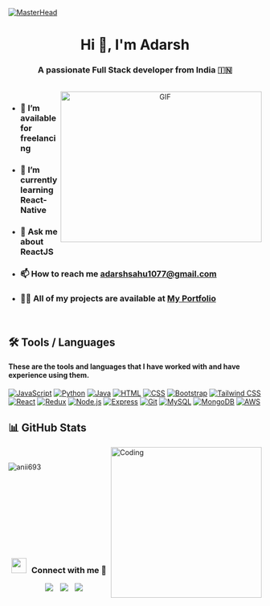 [![MasterHead](https://camo.githubusercontent.com/f28d2388e3258ebcfa03988bcb5de2da4e65a1f8e3b6c57ee8170b426de50555/68747470733a2f2f7777772e6368617270656e692e636f6d2f7374617469632f696d616765732f6172726f772d66756e6374696f6e732d696e2d636c6173732d70726f706572746965732d6d696768742d6e6f742d62652d61732d67726561742d61732d77652d7468696e6b2f62616e6e65722e676966)](https://rishavchanda.io)

<h1 align="center">Hi 👋, I'm Adarsh</h1>
<h3 align="center">A passionate Full Stack developer from India &#127470;&#127475</h3>
<br>

<a target="_blank" align="center">
  <img align="right" top="500" height="300" width="400" alt="GIF" src="https://media.giphy.com/media/SWoSkN6DxTszqIKEqv/giphy.gif">
</a>

- <h3>🤝 I’m available for freelancing</h3>

- <h3>🌱 I’m currently learning React-Native</h3>

- <h3>💬 Ask me about ReactJS</h3>

- <h3>📫 How to reach me <a href="https://mailto:adarshsahu1077@gmail.com" target="_blank">adarshsahu1077@gmail.com</a></h3>

- <h3>👨‍💻 All of my projects are available at <a href="https://adarshsahu.netlify.app/" target="_blank">My Portfolio</a></h3>
<br>


<h2>🛠️ Tools / Languages</h2>

<h4>These are the tools and languages that I have worked with and have experience using them.</h4>


<p>
    <a href="https://github.com/adarshsahu2803"><img alt="JavaScript" src="https://img.shields.io/badge/JavaScript%20-%23F7DF1E.svg?logo=javascript&logoColor=black"></a>
    <a href="https://github.com/adarshsahu2803"><img alt="Python" src="https://img.shields.io/badge/Python%20-%2314354C.svg?logo=python&logoColor=white"></a>
    <a href="https://github.com/adarshsahu2803"><img alt="Java" src="https://img.shields.io/badge/Java-%23007396.svg?logo=java&logoColor=white"></a>
    <a href="https://github.com/adarshsahu2803"><img alt="HTML" src="https://img.shields.io/badge/HTML-%23E34F26.svg?logo=html5&logoColor=white"></a>
    <a href="https://github.com/adarshsahu2803"><img alt="CSS" src="https://img.shields.io/badge/CSS-%231572B6.svg?logo=css3&logoColor=white"></a>
    <a href="https://github.com/adarshsahu2803"><img alt="Bootstrap" src="https://img.shields.io/badge/Bootstrap-%23563D7C.svg?logo=bootstrap&logoColor=white"></a>
    <a href="https://github.com/adarshsahu2803"><img alt="Tailwind CSS" src="https://img.shields.io/badge/Tailwind_CSS-%2314B3F4.svg?logo=tailwind-css&logoColor=white"></a>
    <a href="https://github.com/adarshsahu2803"><img alt="React" src="https://img.shields.io/badge/React-%2361DAFB.svg?logo=react&logoColor=white"></a>
    <a href="https://github.com/adarshsahu2803"><img alt="Redux" src="https://img.shields.io/badge/Redux-%23764ABC.svg?logo=redux&logoColor=white"></a>
    <a href="https://github.com/adarshsahu2803"><img alt="Node.js" src="https://img.shields.io/badge/Node.js-%23339933.svg?logo=node.js&logoColor=white"></a>
    <a href="https://github.com/adarshsahu2803"><img alt="Express" src="https://img.shields.io/badge/Express-%23404D59.svg"></a>
    <a href="https://github.com/adarshsahu2803"><img alt="Git" src="https://img.shields.io/badge/Git-%23F05032.svg?logo=git&logoColor=white"></a>
    <a href="https://github.com/adarshsahu2803"><img alt="MySQL" src="https://img.shields.io/badge/MySQL-%234479A1.svg?logo=mysql&logoColor=white"></a>
    <a href="https://github.com/adarshsahu2803"><img alt="MongoDB" src="https://img.shields.io/badge/MongoDB-%2347A248.svg?logo=mongodb&logoColor=white"></a>
    <a href="https://github.com/Bouaskaoun"><img alt="AWS" src="https://img.shields.io/badge/AWS-%23232F3E.svg?logo=amazon-aws&logoColor=white"></a>
</p>


<h2>📊 GitHub Stats</h2>

<img align="right" alt="Coding" width="300" src="https://cdn.dribbble.com/users/1277312/screenshots/14733298/media/39b1045e593737587dd60e42c8422d1f.gif" >
<br>

<p>&nbsp;<img align="left" src="https://github-readme-stats.vercel.app/api?username=adarshsahu2803&show_icons=true&theme=dark&locale=en" alt="anii693" /></p>
<br><br><br><br><br><br><br><br>


<h3 align="center" > <img src="https://media.giphy.com/media/iY8CRBdQXODJSCERIr/giphy.gif" width="30" height="30" style="margin-right: 10px;">Connect with me 🤝 </h3>

<p align="center">

 <div align="center"  class="icons-social" style="margin-left: 10px;">
        <a style="margin-left: 10px;"  target="_blank" href="https://www.linkedin.com/in/adarshsahu/">
			<img src="https://img.icons8.com/doodle/40/000000/linkedin--v2.png"></a>
        <a style="margin-left: 10px;" target="_blank" href="https://github.com/adarshsahu2803">
		<img src="https://img.icons8.com/doodle/40/000000/github--v1.png"></a>
        <a style="margin-left: 10px;" target="_blank" href="https://instagram.com/adarshsahu27">
			<img src="https://img.icons8.com/doodle/40/000000/instagram-new--v2.png"></a>
      </div>

</p>
